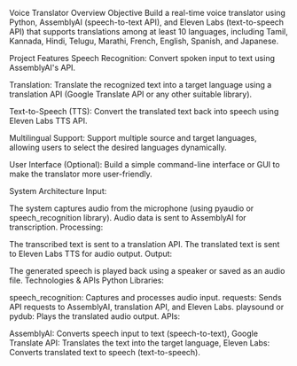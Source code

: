 Voice Translator Overview
Objective
Build a real-time voice translator using Python, AssemblyAI (speech-to-text API), and Eleven Labs (text-to-speech API) that supports translations among at least 10 languages, including Tamil, Kannada, Hindi, Telugu, Marathi, French, English,  Spanish, and Japanese.

Project Features
Speech Recognition:
Convert spoken input to text using AssemblyAI's API.

Translation:
Translate the recognized text into a target language using a translation API (Google Translate API or any other suitable library).

Text-to-Speech (TTS):
Convert the translated text back into speech using Eleven Labs TTS API.

Multilingual Support:
Support multiple source and target languages, allowing users to select the desired languages dynamically.

User Interface (Optional):
Build a simple command-line interface or GUI to make the translator more user-friendly.

System Architecture
Input:

The system captures audio from the microphone (using pyaudio or speech_recognition library).
Audio data is sent to AssemblyAI for transcription.
Processing:

The transcribed text is sent to a translation API.
The translated text is sent to Eleven Labs TTS for audio output.
Output:

The generated speech is played back using a speaker or saved as an audio file.
Technologies & APIs
Python Libraries:

speech_recognition: Captures and processes audio input.
requests: Sends API requests to AssemblyAI, translation API, and Eleven Labs.
playsound or pydub: Plays the translated audio output.
APIs:

AssemblyAI: Converts speech input to text (speech-to-text),
Google Translate API: Translates the text into the target language,
Eleven Labs: Converts translated text to speech (text-to-speech).

